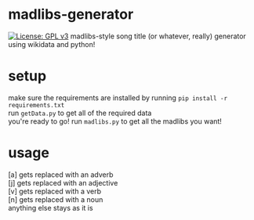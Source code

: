# madlibs-generator
[![License: GPL v3](https://img.shields.io/badge/License-GPLv3-blue.svg)](https://www.gnu.org/licenses/gpl-3.0)
madlibs-style song title (or whatever, really) generator using wikidata and python!

# setup
make sure the requirements are installed by running `pip install -r requirements.txt`\
run `getData.py` to get all of the required data\
you're ready to go! run `madlibs.py` to get all the madlibs you want!

# usage
\[a\] gets replaced with an adverb\
\[j\] gets replaced with an adjective\
\[v\] gets replaced with a verb\
\[n\] gets replaced with a noun\
anything else stays as it is
